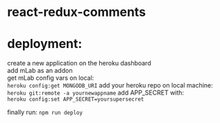 # react-redux-comments

# deployment:
create a new application on the heroku dashboard<br>
add mLab as an addon<br>
get mLab config vars on local:<br>
`heroku config:get MONGODB_URI`
add your heroku repo on local machine:<br>
`heroku git:remote -a yournewappname`
add APP_SECRET with:<br>
`heroku config:set APP_SECRET=yoursupersecret`

finally run:
`npm run deploy`